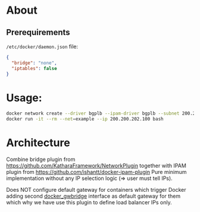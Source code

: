 # About
## Prerequirements
`/etc/docker/daemon.json` file:
```json
{
  "bridge": "none",
  "iptables": false
}
```

# Usage:
```bash
docker network create --driver bgplb --ipam-driver bgplb --subnet 200.200.202.0/24 --gateway 200.200.202.1 example
docker run -it --rm --net=example --ip 200.200.202.100 bash
```

# Architecture
Combine bridge plugin from https://github.com/KatharaFramework/NetworkPlugin together with IPAM plugin from https://github.com/ishantt/docker-ipam-plugin
Pure minimum implementation without any IP selection logic (=> user must tell IPs).

Does NOT configure default gateway for containers which trigger Docker adding second [docker_gwbridge](https://docs.docker.com/engine/swarm/networking/#customize-the-docker_gwbridge) interface as default gateway for them which why we have use this plugin to define load balancer IPs only.